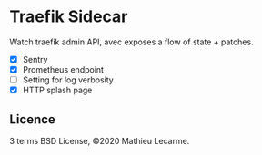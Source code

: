 Traefik Sidecar
===============

Watch traefik admin API, avec exposes a flow of state + patches.

* [x] Sentry
* [x] Prometheus endpoint
* [ ] Setting for log verbosity
* [x] HTTP splash page

Licence
-------

3 terms BSD License, ©2020 Mathieu Lecarme.